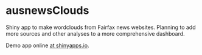 # ausnewsClouds

Shiny app to make wordclouds from Fairfax news websites. Planning to add more sources and other analyses to a more comprehensive dashboard.

Demo app online [at shinyapps.io](https://neilfws.shinyapps.io/ausnewsClouds/).
